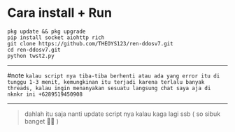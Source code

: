 # Cara install + Run
```
pkg update && pkg upgrade
pip install socket aiohttp rich
git clone https://github.com/THEOYS123/ren-ddosv7.git
cd ren-ddosv7.git
python twst2.py
```
---

#note
`kalau script nya tiba-tiba berhenti atau ada yang error itu di tunggu 1-3 menit, kemungkinan itu terjadi karena terlalu banyak threads, kalau ingin menanyakan sesuatu langsung chat saya aja di nknkr ini +6289519450908`

---

> dahlah itu saja nanti update script nya kalau kaga lagi ssb ( so sibuk banget 🗿👊 ) 
